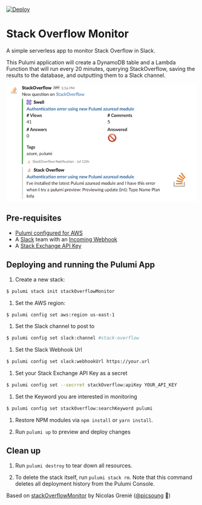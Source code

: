 [![Deploy](https://get.pulumi.com/new/button.svg)](https://app.pulumi.com/new)

# Stack Overflow Monitor

A simple serverless app to monitor Stack Overflow in Slack.

This Pulumi application will create a DynamoDB table and a Lambda Function that will run every 20 minutes, querying StackOverflow, saving the results to the database, and outputting them to a Slack channel.

![Example of notification in Slack](./resources/example_slack.png)

## Pre-requisites

- [Pulumi configured for AWS](https://www.pulumi.com/docs/quickstart/aws/)
- A [Slack](https://www.slack.com) team with an [Incoming Webhook](https://api.slack.com/incoming-webhooks)
- A [Stack Exchange API Key](https://stackapps.com/apps/oauth/register)

## Deploying and running the Pulumi App

1. Create a new stack:

```bash
$ pulumi stack init stackOverflowMonitor
```

1. Set the AWS region:

```bash
$ pulumi config set aws:region us-east-1
```

1. Set the Slack channel to post to

```bash
$ pulumi config set slack:channel #stack-overflow
```

1. Set the Slack Webhook Url

```bash
$ pulumi config set slack:webhookUrl https://your.url
```

1. Set your Stack Exchange API Key as a secret

```bash
$ pulumi config set --secrret stackOverflow:apiKey YOUR_API_KEY
```

1. Set the Keyword you are interested in monitoring

```bash
$ pulumi config set stackOverflow:searchKeyword pulumi
```

1.  Restore NPM modules via `npm install` or `yarn install`.

1.  Run `pulumi up` to preview and deploy changes

## Clean up

1.  Run `pulumi destroy` to tear down all resources.

1.  To delete the stack itself, run `pulumi stack rm`. Note that this command deletes all deployment history from the Pulumi Console.

Based on [stackOverflowMonitor](https://github.com/picsoung/stackOverflowMonitor) by Nicolas Grenié ([@picsoung](https://github.com/picsoung) :panda_face:)
